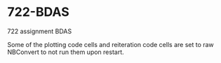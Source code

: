 # 722-BDAS
722 assignment BDAS

Some of the plotting code cells and reiteration code cells are set to raw NBConvert to not run them upon restart.
